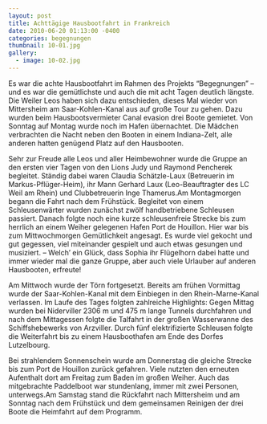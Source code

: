 ```yaml
---
layout: post
title: Achttägige Hausbootfahrt in Frankreich
date: 2010-06-20 01:13:00 -0400
categories: begegnungen
thumbnail: 10-01.jpg
gallery:
  - image: 10-02.jpg
---
```

Es war die achte Hausbootfahrt im Rahmen des Projekts “Begegnungen” – und es war die gemütlichste und auch die mit acht Tagen deutlich längste. Die Weiler Leos haben sich dazu entschieden, dieses Mal wieder von Mittersheim am Saar-Kohlen-Kanal aus auf große Tour zu gehen. Dazu wurden beim Hausbootsvermieter Canal evasion drei Boote gemietet. Von Sonntag auf Montag wurde noch im Hafen übernachtet. Die Mädchen verbrachten die Nacht neben den Booten in einem Indiana-Zelt, alle anderen hatten genügend Platz auf den Hausbooten.

Sehr zur Freude alle Leos und aller Heimbewohner wurde die Gruppe an den ersten vier Tagen von den Lions Judy und Raymond Pencherek begleitet. Ständig dabei waren Claudia Schätzle-Laux (Betreuerin im Markus-Pflüger-Heim), ihr Mann Gerhard Laux (Leo-Beauftragter des LC Weil am Rhein) und Clubbetreuerin Inge Thamerus.Am Montagmorgen begann die Fahrt nach dem Frühstück. Begleitet von einem Schleusenwärter wurden zunächst zwölf handbetriebene Schleusen passiert. Danach folgte noch eine kurze schleusenfreie Strecke bis zum herrlich an einem Weiher gelegenen Hafen Port de Houillon. Hier war bis zum Mittwochmorgen Gemütlichkeit angesagt. Es wurde viel gekocht und gut gegessen, viel miteinander gespielt und auch etwas gesungen und musiziert. – Welch’ ein Glück, dass Sophia ihr Flügelhorn dabei hatte und immer wieder mal die ganze Gruppe, aber auch viele Urlauber auf anderen Hausbooten, erfreute!  

Am Mittwoch wurde der Törn fortgesetzt. Bereits am frühen Vormittag wurde der Saar-Kohlen-Kanal mit dem Einbiegen in den Rhein-Marne-Kanal verlassen. Im Laufe des Tages folgten zahlreiche Highlights: Gegen Mittag wurden bei Niderviller 2306 m und 475 m lange Tunnels durchfahren und nach dem Mittagessen folgte die Talfahrt in der großen Wasserwanne des Schiffshebewerks von Arzviller. Durch fünf elektrifizierte Schleusen folgte die Weiterfahrt bis zu einem Hausboothafen am Ende des Dorfes Lutzelbourg.

Bei strahlendem Sonnenschein wurde am Donnerstag die gleiche Strecke bis zum Port de Houillon zurück gefahren. Viele nutzten den erneuten Aufenthalt dort am Freitag zum Baden im großen Weiher. Auch das mitgebrachte Paddelboot war stundenlang, immer mit zwei Personen, unterwegs.Am Samstag stand die Rückfahrt nach Mittersheim und am Sonntag nach dem Frühstück und dem gemeinsamen Reinigen der drei Boote die Heimfahrt auf dem Programm.